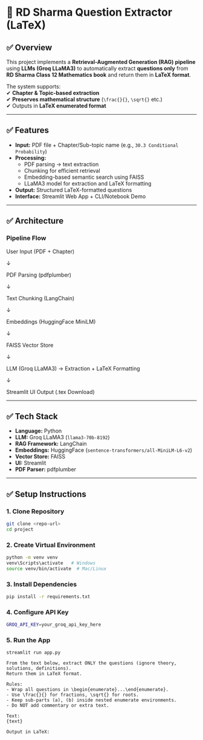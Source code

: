 # 📘 RD Sharma Question Extractor (LaTeX)

## ✅ Overview  
This project implements a **Retrieval-Augmented Generation (RAG) pipeline** using **LLMs (Groq LLaMA3)** to automatically extract **questions only** from **RD Sharma Class 12 Mathematics book** and return them in **LaTeX format**.  

The system supports:  
✔ **Chapter & Topic-based extraction**  
✔ **Preserves mathematical structure** (`\frac{}{}`, `\sqrt{}` etc.)  
✔ Outputs in **LaTeX enumerated format**  

---

## ✅ Features
- **Input:** PDF file + Chapter/Sub-topic name (e.g., `30.3 Conditional Probability`)
- **Processing:**
  - PDF parsing → text extraction
  - Chunking for efficient retrieval
  - Embedding-based semantic search using FAISS
  - LLaMA3 model for extraction and LaTeX formatting
- **Output:** Structured LaTeX-formatted questions
- **Interface:** Streamlit Web App + CLI/Notebook Demo

---

## ✅ Architecture
### **Pipeline Flow**

User Input (PDF + Chapter)

↓

PDF Parsing (pdfplumber)

↓

Text Chunking (LangChain)

↓

Embeddings (HuggingFace MiniLM)

↓

FAISS Vector Store

↓

LLM (Groq LLaMA3) → Extraction + LaTeX Formatting

↓

Streamlit UI Output (.tex Download)


---

## ✅ Tech Stack
- **Language:** Python
- **LLM:** Groq LLaMA3 (`llama3-70b-8192`)
- **RAG Framework:** LangChain
- **Embeddings:** HuggingFace (`sentence-transformers/all-MiniLM-L6-v2`)
- **Vector Store:** FAISS
- **UI:** Streamlit
- **PDF Parser:** pdfplumber

---

## ✅ Setup Instructions

### **1. Clone Repository**
```bash
git clone <repo-url>
cd project
```
### **2. Create Virtual Environment**
```bash
python -m venv venv
venv\Scripts\activate   # Windows
source venv/bin/activate  # Mac/Linux
```
### **3. Install Dependencies**
```bash
pip install -r requirements.txt
```
### **4. Configure API Key**
```bash
GROQ_API_KEY=your_groq_api_key_here
```
### **5. Run the App**
```
streamlit run app.py
```
```
From the text below, extract ONLY the questions (ignore theory, solutions, definitions).
Return them in LaTeX format.

Rules:
- Wrap all questions in \begin{enumerate}...\end{enumerate}.
- Use \frac{}{} for fractions, \sqrt{} for roots.
- Keep sub-parts (a), (b) inside nested enumerate environments.
- Do NOT add commentary or extra text.

Text:
{text}

Output in LaTeX:
```


